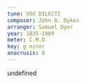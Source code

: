 ```yaml
---
tune: VOX DILECTI
composer: John B. Dykes
arranger: Samuel Dyer
year: 1835-1909
meter: C.M.D.
key: g minor
anacrusis: 0
---
```

undefined